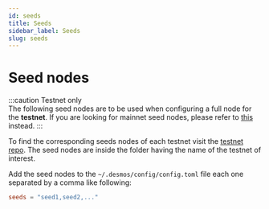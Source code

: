 ```yaml
---
id: seeds
title: Seeds
sidebar_label: Seeds
slug: seeds
---
```


# Seed nodes
:::caution Testnet only   
The following seed nodes are to be used when configuring a full node for 
the **testnet**. 
If you are looking for mainnet seed nodes, please refer to 
[this](../../06-mainnet/02-seeds.md) instead.
:::

To find the corresponding seeds nodes of each testnet visit the 
[testnet repo](https://github.com/desmos-labs/morpheus). The seed nodes
are inside the folder having the name of the testnet of interest. 

Add the seed nodes to the `~/.desmos/config/config.toml` file each one 
separated by a comma like following:
```toml
seeds = "seed1,seed2,..."
```
